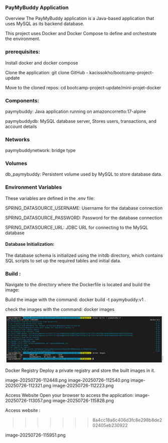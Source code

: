 ### PayMyBuddy Application
Overview
The PayMyBuddy application is a Java-based application that uses MySQL as its backend database. 

This project uses Docker and Docker Compose to define and orchestrate the environment.

### prerequisites:

Install docker and docker compose

Clone the application: git clone GitHub - kacissokho/bootcamp-project-update

Move to the cloned repos: cd bootcamp-project-update/mini-projet-docker

### Components:
paymybuddy: Java application running on amazoncorretto:17-alpine

paymybuddydb: MySQL database server, Stores users, transactions, and account details

### Networks
paymybuddynetwork: bridge type

### Volumes
db_paymybuddy: Persistent volume used by MySQL to store database data.

### Environment Variables
These variables are defined in the .env file:

SPRING_DATASOURCE_USERNAME: Username for the database connection

SPRING_DATASOURCE_PASSWORD: Password for the database connection

SPRING_DATASOURCE_URL: JDBC URL for connecting to the MySQL database

 #### Database Initialization:
  
The database schema is initialized using the initdb directory, which contains SQL scripts to set up    the required tables and initial data. 


### Build :

Navigate to the directory where the Dockerfile is located and build the image:

Build the image with the command: docker build -t paymybuddy:v1 . 

check the images with the command: docker images

**![PayMyBuddy Overview](https://github.com/kacissokho/bootcamp-project-update/blob/master/images/image-20250726-102559.png)**

Docker Registry
Deploy a private registry and store the built images in it.

image-20250726-112448.png
image-20250726-112540.png
image-20250726-112321.png
image-20250726-112223.png

Access Website
Open your browser to access the application:
image-20250726-113057.png
image-20250726-115828.png



Access website :
>>>>>>> 8a4cc18a6c406d3fc8e298b8de202405eb230922


image-20250726-115951.png
